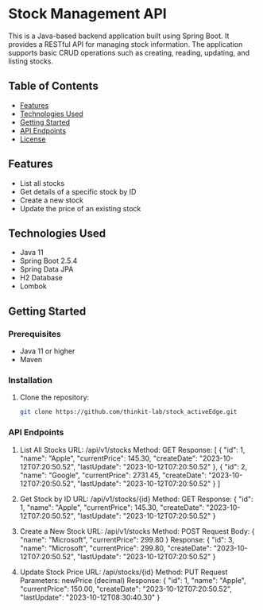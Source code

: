 # Stock Management API

This is a Java-based backend application built using Spring Boot. It provides a RESTful API for managing stock information. The application supports basic CRUD operations such as creating, reading, updating, and listing stocks.

## Table of Contents

- [Features](#features)
- [Technologies Used](#technologies-used)
- [Getting Started](#getting-started)
- [API Endpoints](#api-endpoints)
- [License](#license)

## Features

- List all stocks
- Get details of a specific stock by ID
- Create a new stock
- Update the price of an existing stock

## Technologies Used

- Java 11
- Spring Boot 2.5.4
- Spring Data JPA
- H2 Database
- Lombok

## Getting Started

### Prerequisites

- Java 11 or higher
- Maven

### Installation

1. Clone the repository:
   ```sh
   git clone https://github.com/thinkit-lab/stock_activeEdge.git

### API Endpoints

1. List All Stocks
URL: /api/v1/stocks
Method: GET
Response:
[
  {
    "id": 1,
    "name": "Apple",
    "currentPrice": 145.30,
    "createDate": "2023-10-12T07:20:50.52",
    "lastUpdate": "2023-10-12T07:20:50.52"
  },
  {
    "id": 2,
    "name": "Google",
    "currentPrice": 2731.45,
    "createDate": "2023-10-12T07:20:50.52",
    "lastUpdate": "2023-10-12T07:20:50.52"
  }
]

2. Get Stock by ID
URL: /api/v1/stocks/{id}
Method: GET
Response:
{
  "id": 1,
  "name": "Apple",
  "currentPrice": 145.30,
  "createDate": "2023-10-12T07:20:50.52",
  "lastUpdate": "2023-10-12T07:20:50.52"
}

3. Create a New Stock
URL: /api/v1/stocks
Method: POST
Request Body:
{
  "name": "Microsoft",
  "currentPrice": 299.80
}
Response:
{
  "id": 3,
  "name": "Microsoft",
  "currentPrice": 299.80,
  "createDate": "2023-10-12T07:20:50.52",
  "lastUpdate": "2023-10-12T07:20:50.52"
}

4. Update Stock Price
URL: /api/stocks/{id}
Method: PUT
Request Parameters:
newPrice (decimal)
Response:
{
  "id": 1,
  "name": "Apple",
  "currentPrice": 150.00,
  "createDate": "2023-10-12T07:20:50.52",
  "lastUpdate": "2023-10-12T08:30:40.30"
}
